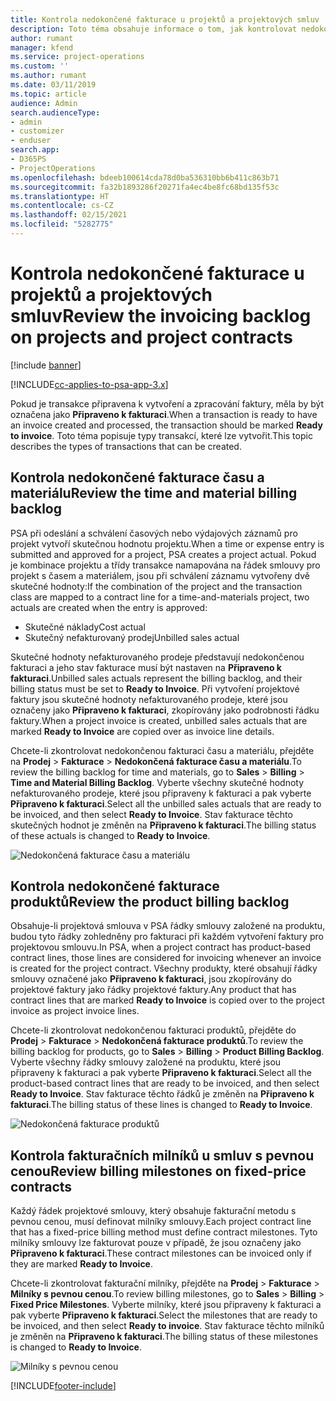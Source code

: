 ```yaml
---
title: Kontrola nedokončené fakturace u projektů a projektových smluv
description: Toto téma obsahuje informace o tom, jak kontrolovat nedokončené časové, výdajové a produktové záznamy a jak je označit jako připravené k fakturaci.
author: rumant
manager: kfend
ms.service: project-operations
ms.custom: ''
ms.author: rumant
ms.date: 03/11/2019
ms.topic: article
audience: Admin
search.audienceType:
- admin
- customizer
- enduser
search.app:
- D365PS
- ProjectOperations
ms.openlocfilehash: bdeeb100614cda78d0ba536310bb6b411c863b71
ms.sourcegitcommit: fa32b1893286f20271fa4ec4be8fc68bd135f53c
ms.translationtype: HT
ms.contentlocale: cs-CZ
ms.lasthandoff: 02/15/2021
ms.locfileid: "5282775"
---
```

# <a name="review-the-invoicing-backlog-on-projects-and-project-contracts"></a><span data-ttu-id="5fa9f-103">Kontrola nedokončené fakturace u projektů a projektových smluv</span><span class="sxs-lookup"><span data-stu-id="5fa9f-103">Review the invoicing backlog on projects and project contracts</span></span>

[!include [banner](../includes/psa-now-project-operations.md)]

[!INCLUDE[cc-applies-to-psa-app-3.x](../includes/cc-applies-to-psa-app-3x.md)]

<span data-ttu-id="5fa9f-104">Pokud je transakce připravena k vytvoření a zpracování faktury, měla by být označena jako **Připraveno k fakturaci**.</span><span class="sxs-lookup"><span data-stu-id="5fa9f-104">When a transaction is ready to have an invoice created and processed, the transaction should be marked **Ready to invoice**.</span></span> <span data-ttu-id="5fa9f-105">Toto téma popisuje typy transakcí, které lze vytvořit.</span><span class="sxs-lookup"><span data-stu-id="5fa9f-105">This topic describes the types of transactions that can be created.</span></span>

## <a name="review-the-time-and-material-billing-backlog"></a><span data-ttu-id="5fa9f-106">Kontrola nedokončené fakturace času a materiálu</span><span class="sxs-lookup"><span data-stu-id="5fa9f-106">Review the time and material billing backlog</span></span>

<span data-ttu-id="5fa9f-107">PSA při odeslání a schválení časových nebo výdajových záznamů pro projekt vytvoří skutečnou hodnotu projektu.</span><span class="sxs-lookup"><span data-stu-id="5fa9f-107">When a time or expense entry is submitted and approved for a project, PSA creates a project actual.</span></span> <span data-ttu-id="5fa9f-108">Pokud je kombinace projektu a třídy transakce namapována na řádek smlouvy pro projekt s časem a materiálem, jsou při schválení záznamu vytvořeny dvě skutečné hodnoty:</span><span class="sxs-lookup"><span data-stu-id="5fa9f-108">If the combination of the project and the transaction class are mapped to a contract line for a time-and-materials project, two actuals are created when the entry is approved:</span></span>

- <span data-ttu-id="5fa9f-109">Skutečné náklady</span><span class="sxs-lookup"><span data-stu-id="5fa9f-109">Cost actual</span></span> 
- <span data-ttu-id="5fa9f-110">Skutečný nefakturovaný prodej</span><span class="sxs-lookup"><span data-stu-id="5fa9f-110">Unbilled sales actual</span></span>

<span data-ttu-id="5fa9f-111">Skutečné hodnoty nefakturovaného prodeje představují nedokončenou fakturaci a jeho stav fakturace musí být nastaven na **Připraveno k fakturaci**.</span><span class="sxs-lookup"><span data-stu-id="5fa9f-111">Unbilled sales actuals represent the billing backlog, and their billing status must be set to **Ready to Invoice**.</span></span> <span data-ttu-id="5fa9f-112">Při vytvoření projektové faktury jsou skutečné hodnoty nefakturovaného prodeje, které jsou označeny jako **Připraveno k fakturaci**, zkopírovány jako podrobnosti řádku faktury.</span><span class="sxs-lookup"><span data-stu-id="5fa9f-112">When a project invoice is created, unbilled sales actuals that are marked **Ready to Invoice** are copied over as invoice line details.</span></span>

<span data-ttu-id="5fa9f-113">Chcete-li zkontrolovat nedokončenou fakturaci času a materiálu, přejděte na **Prodej** \> **Fakturace** \> **Nedokončená fakturace času a materiálu**.</span><span class="sxs-lookup"><span data-stu-id="5fa9f-113">To review the billing backlog for time and materials, go to **Sales** \> **Billing** \> **Time and Material Billing Backlog**.</span></span> <span data-ttu-id="5fa9f-114">Vyberte všechny skutečné hodnoty nefakturovaného prodeje, které jsou připraveny k fakturaci a pak vyberte **Připraveno k fakturaci**.</span><span class="sxs-lookup"><span data-stu-id="5fa9f-114">Select all the unbilled sales actuals that are ready to be invoiced, and then select **Ready to Invoice**.</span></span> <span data-ttu-id="5fa9f-115">Stav fakturace těchto skutečných hodnot je změněn na **Připraveno k fakturaci**.</span><span class="sxs-lookup"><span data-stu-id="5fa9f-115">The billing status of these actuals is changed to **Ready to Invoice**.</span></span>

![Nedokončená fakturace času a materiálu](media/TMBacklog.png)

## <a name="review-the-product-billing-backlog"></a><span data-ttu-id="5fa9f-117">Kontrola nedokončené fakturace produktů</span><span class="sxs-lookup"><span data-stu-id="5fa9f-117">Review the product billing backlog</span></span>

<span data-ttu-id="5fa9f-118">Obsahuje-li projektová smlouva v PSA řádky smlouvy založené na produktu, budou tyto řádky zohledněny pro fakturaci při každém vytvoření faktury pro projektovou smlouvu.</span><span class="sxs-lookup"><span data-stu-id="5fa9f-118">In PSA, when a project contract has product-based contract lines, those lines are considered for invoicing whenever an invoice is created for the project contract.</span></span> <span data-ttu-id="5fa9f-119">Všechny produkty, které obsahují řádky smlouvy označené jako **Připraveno k fakturaci**, jsou zkopírovány do projektové faktury jako řádky projektové faktury.</span><span class="sxs-lookup"><span data-stu-id="5fa9f-119">Any product that has contract lines that are marked **Ready to Invoice** is copied over to the project invoice as project invoice lines.</span></span>

<span data-ttu-id="5fa9f-120">Chcete-li zkontrolovat nedokončenou fakturaci produktů, přejděte do **Prodej** \> **Fakturace** \> **Nedokončená fakturace produktů**.</span><span class="sxs-lookup"><span data-stu-id="5fa9f-120">To review the billing backlog for products, go to **Sales** \> **Billing** \> **Product Billing Backlog**.</span></span> <span data-ttu-id="5fa9f-121">Vyberte všechny řádky smlouvy založené na produktu, které jsou připraveny k fakturaci a pak vyberte **Připraveno k fakturaci**.</span><span class="sxs-lookup"><span data-stu-id="5fa9f-121">Select all the product-based contract lines that are ready to be invoiced, and then select **Ready to Invoice**.</span></span> <span data-ttu-id="5fa9f-122">Stav fakturace těchto řádků je změněn na **Připraveno k fakturaci**.</span><span class="sxs-lookup"><span data-stu-id="5fa9f-122">The billing status of these lines is changed to **Ready to Invoice**.</span></span>

![Nedokončená fakturace produktů](media/ProductBacklog.png)

## <a name="review-billing-milestones-on-fixed-price-contracts"></a><span data-ttu-id="5fa9f-124">Kontrola fakturačních milníků u smluv s pevnou cenou</span><span class="sxs-lookup"><span data-stu-id="5fa9f-124">Review billing milestones on fixed-price contracts</span></span>

<span data-ttu-id="5fa9f-125">Každý řádek projektové smlouvy, který obsahuje fakturační metodu s pevnou cenou, musí definovat milníky smlouvy.</span><span class="sxs-lookup"><span data-stu-id="5fa9f-125">Each project contract line that has a fixed-price billing method must define contract milestones.</span></span> <span data-ttu-id="5fa9f-126">Tyto milníky smlouvy lze fakturovat pouze v případě, že jsou označeny jako **Připraveno k fakturaci**.</span><span class="sxs-lookup"><span data-stu-id="5fa9f-126">These contract milestones can be invoiced only if they are marked **Ready to Invoice**.</span></span> 

<span data-ttu-id="5fa9f-127">Chcete-li zkontrolovat fakturační milníky, přejděte na **Prodej** \> **Fakturace** \> **Milníky s pevnou cenou**.</span><span class="sxs-lookup"><span data-stu-id="5fa9f-127">To review billing milestones, go to **Sales** \> **Billing** \> **Fixed Price Milestones**.</span></span> <span data-ttu-id="5fa9f-128">Vyberte milníky, které jsou připraveny k fakturaci a pak vyberte **Připraveno k fakturaci**.</span><span class="sxs-lookup"><span data-stu-id="5fa9f-128">Select the milestones that are ready to be invoiced, and then select **Ready to invoice**.</span></span> <span data-ttu-id="5fa9f-129">Stav fakturace těchto milníků je změněn na **Připraveno k fakturaci**.</span><span class="sxs-lookup"><span data-stu-id="5fa9f-129">The billing status of these milestones is changed to **Ready to Invoice**.</span></span>

![Milníky s pevnou cenou](media/FPBacklog.png)


[!INCLUDE[footer-include](../includes/footer-banner.md)]
